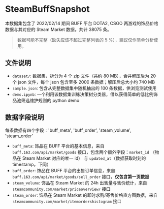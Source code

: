 # SteamBuffSnapshot

本数据集包含了 2022/02/14 期间 BUFF 平台 DOTA2, CSGO 两游戏的饰品价格数据与其对应的 Steam Market 数据，共计 38075 条。

> 数据可能不完整（缺失应该不超过完整列表的 5 %），建议仅作简单分析使用。

## 文件说明

- `dataset/`: 数据集，拆分为 4 个 zip 文件（共约 80 MB），合并解压后为 20 个 json 文件，每个 json 包含至多 2000 条数据；解压后总大小约 740 MB
- `sample.json`: 包含从完整数据集中随机抽出的 100 条数据，供浏览测试使用
- `demo.ipynb`: 一个利用该数据集训练决策树分类器，借以获得简单的低比例饰品池筛选维护规则的 python demo


## 数据字段说明

每条数据有四个字段：'buff_meta', 'buff_order', 'steam_volume', 'steam_order'

- `buff_meta`: 饰品在 BUFF 平台的基本信息，来自 `buff.163.com/api/market/goods` 接口，包含两个额外字段：`market_id` （物品在 Steam Market 对应的唯一 id） 与 `updated_at`（数据获取时刻的 timestamp，下同）
- `buff_order`: 饰品在 BUFF 平台的出售订单信息，来自 `buff.163.com/api/market/goods/sell_order` 接口，**仅包含第一页数据**
- `steam_volume`: 饰品在 Steam Market 的 24h 出售量与售价统计，来自 `steamcommunity.com/market/priceoverview/` 接口
- `steam_order`: 饰品在 Steam Market 的即时求购/寄售价格直方图数据，来自 `steamcommunity.com/market/itemordershistogram` 接口

